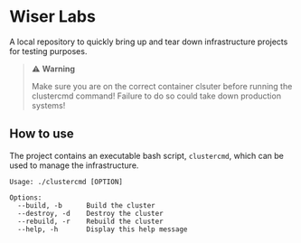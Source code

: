 # Wiser Labs

A local repository to quickly bring up and tear down infrastructure projects for testing purposes.

> ⚠️ **Warning**
>
> Make sure you are on the correct container clsuter before running the clustercmd command! Failure to do so could take down production systems!

## How to use

The project contains an executable bash script, `clustercmd`, which can be used to manage the infrastructure.

```plaintext
Usage: ./clustercmd [OPTION]

Options:
  --build, -b      Build the cluster
  --destroy, -d    Destroy the cluster
  --rebuild, -r    Rebuild the cluster
  --help, -h       Display this help message
```